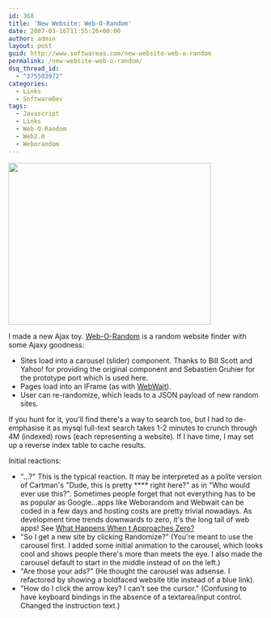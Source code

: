 ```yaml
---
id: 368
title: 'New Website: Web-O-Random'
date: 2007-03-16T11:55:26+00:00
author: admin
layout: post
guid: http://www.softwareas.com/new-website-web-o-random
permalink: /new-website-web-o-random/
dsq_thread_id:
  - "375503972"
categories:
  - Links
  - SoftwareDev
tags:
  - Javascript
  - Links
  - Web-O-Random
  - Web2.0
  - Weborandom
---
```

<div id="digg">
  <script type="text/javascript"><!--
digg_url = 'http://weborandom.com';
// -->
</script>
<script src="http://digg.com/tools/diggthis.js" type="text/javascript"></script>
</div>

<a href="http://weborandom.com"><img src="/images/weborandom.png" width="400" height="320"></a>

I made a new Ajax toy. <a href="http://weborandom.com">Web-O-Random</a> is a random website finder with some Ajaxy goodness:

<ul>
<li>Sites load into a carousel (slider) component. Thanks to Bill Scott and Yahoo! for providing the original component and Sebastien Gruhier for the prototype port which is used here.</li>
<li>Pages load into an IFrame (as with <a href="http://webwait.com">WebWait</a>).</li>
<li>User can re-randomize, which leads to a JSON payload of new random sites.</li>
</ul>

<p>If you hunt for it, you'll find there's a way to search too, but I had to de-emphasise it as mysql full-text search takes 1-2 minutes to crunch through 4M (indexed) rows (each representing a website). If I have time, I may set up a reverse index table to cache results.</p>

<p>Initial reactions:</p>
<ul>
<li>"...?" This is the typical reaction. It may be interpreted as a polite version of Cartman's "Dude, this is pretty **** right here?" as in "Who would ever use this?". Sometimes people forget that not everything has to be as popular as Google...apps like Weborandom and Webwait can be coded in a few days and hosting costs are pretty trivial nowadays. As development time trends downwards to zero, it's the long tail of web apps! See <a href="http://www.toolshed.com/blog/articles/2005/09/15/what-happens-when-t-approaches-0">What Happens When t Approaches Zero?</a>
<li>"So I get a new site by clicking Randomize?" (You're meant to use the carousel first. I added some initial animation to the carousel, which looks cool and shows people there's more than meets the eye. I also made the carousel default to start in the middle instead of on the left.)
<li>"Are those your ads?" (He thought the carousel was adsense. I refactored by showing a boldfaced website title instead of a blue link).</li>
<li>"How do I click the arrow key? I can't see the cursor." (Confusing to have keyboard bindings in the absence of a textarea/input control. Changed the instruction text.)
</ul>
<object width="425" height="350"> <param name="movie" value="http://www.youtube.com/v/bZ9WhpQhv8g"> </param> <embed src="http://www.youtube.com/v/bZ9WhpQhv8g" type="application/x-shockwave-flash" width="425" height="350"> </embed> </object>